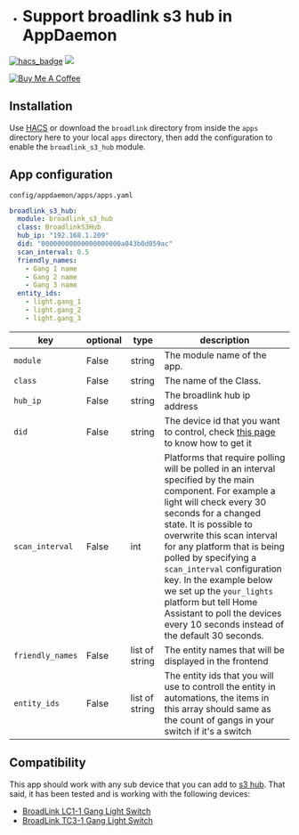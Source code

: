 - # Support broadlink s3 hub in AppDaemon

[![hacs_badge](https://img.shields.io/badge/HACS-Default-orange.svg?style=for-the-badge)](https://github.com/custom-components/hacs) [![](https://img.shields.io/github/v/release/mnayef95/broadlink-s3-hub-app-daemon.svg?include_prereleases&style=for-the-badge)](https://github.com/ericmatte/ad-media-lights-sync/releases)

<a href="https://www.buymeacoffee.com/mnayef95" target="_blank"><img src="https://www.buymeacoffee.com/assets/img/custom_images/orange_img.png" alt="Buy Me A Coffee" style="height: auto !important;width: auto !important;" ></a>

## Installation

Use [HACS](https://hacs.xyz/) or download the `broadlink` directory from inside the `apps` directory here to your
local `apps` directory, then add the configuration to enable the `broadlink_s3_hub` module.

## App configuration

`config/appdaemon/apps/apps.yaml`

```yaml
broadlink_s3_hub:
  module: broadlink_s3_hub
  class: BroadlinkS3Hub
  hub_ip: "192.168.1.209"
  did: "00000000000000000000a043b0d059ac"
  scan_interval: 0.5
  friendly_names:
    - Gang 1 name
    - Gang 2 name
    - Gang 3 name
  entity_ids:
    - light.gang_1
    - light.gang_2
    - light.gang_3
 ```

| key              | optional | type           | description                                                                                                                                                                                                                                                                                                                                                                                                                                                          |
|------------------| -------- |----------------|----------------------------------------------------------------------------------------------------------------------------------------------------------------------------------------------------------------------------------------------------------------------------------------------------------------------------------------------------------------------------------------------------------------------------------------------------------------------|
| `module`         | False    | string         | The module name of the app.                                                                                                                                                                                                                                                                                                                                                                                                                                          |
| `class`          | False    | string         | The name of the Class.                                                                                                                                                                                                                                                                                                                                                                                                                                               |
| `hub_ip`         | False    | string         | The broadlink hub ip address                                                                                                                                                                                                                                                                                                                                                                                                                                         |
| `did`            | False    | string         | The device id that you want to control, check [this page](https://community.home-assistant.io/t/broadlink-s3-hub-support/319832/18?u=mnayef95) to know how to get it                                                                                                                                                                                                                                                                                                 |
| `scan_interval`  | False    | int            | Platforms that require polling will be polled in an interval specified by the main component. For example a light will check every 30 seconds for a changed state. It is possible to overwrite this scan interval for any platform that is being polled by specifying a `scan_interval` configuration key. In the example below we set up the `your_lights` platform but tell Home Assistant to poll the devices every 10 seconds instead of the default 30 seconds. |
| `friendly_names` | False    | list of string | The entity names that will be displayed in the frontend                                                                                                                                                                                                                                                                                                                                                                                                              |
| `entity_ids`     | False    | list of string | The entity ids that you will use to controll the entity in automations, the items in this array should same as the count of gangs in your switch if it's a switch                                                                                                                                                                                                                                                                                                    |

## Compatibility

This app should work with any sub device that you can add
to [s3 hub](https://www.ibroadlink.com/productinfo/778144.html).
That said, it has been tested and is working with the following devices:

- [BroadLink LC1-1 Gang Light Switch](https://www.amazon.co.uk/BroadLink-Neutral-Capacitor-Required-Compatible/dp/B096ZPL2TC?th=1)
- [BroadLink TC3-1 Gang Light Switch](https://www.amazon.co.uk/Broadlink-BroadLink-Smart-Light-Switch/dp/B08ZSF1VKN)
